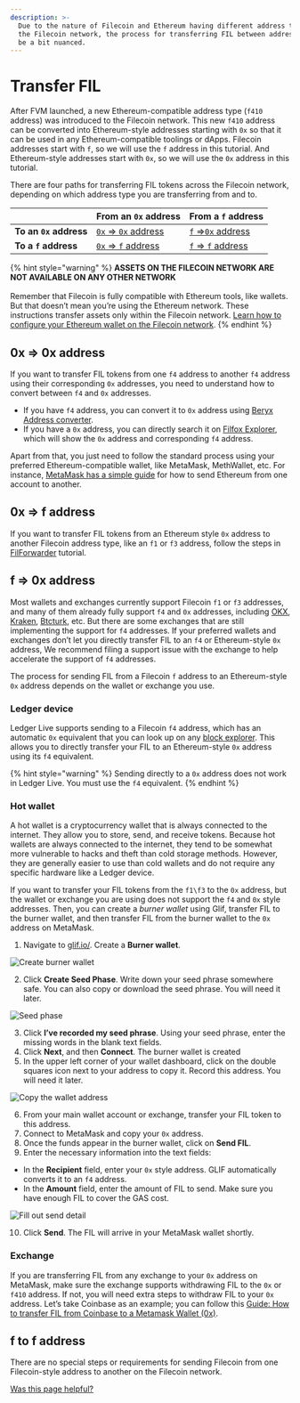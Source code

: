 ```yaml
---
description: >-
  Due to the nature of Filecoin and Ethereum having different address types in
  the Filecoin network, the process for transferring FIL between addresses can
  be a bit nuanced.
---
```


# Transfer FIL

After FVM launched, a new Ethereum-compatible address type (`f410` address) was introduced to the Filecoin network. This new `f410` address can be converted into Ethereum-style addresses starting with `0x` so that it can be used in any Ethereum-compatible toolings or dApps. Filecoin addresses start with `f`, so we will use the `f` address in this tutorial. And Ethereum-style addresses start with `0x`, so we will use the `0x` address in this tutorial.

There are four paths for transferring FIL tokens across the Filecoin network, depending on which address type you are transferring from and to.

|                        | From an `0x` address                                                                                                | From a `f` address                                                                                       |
| ---------------------- | ------------------------------------------------------------------------------------------------------------------- | -------------------------------------------------------------------------------------------------------- |
| **To an `0x` address** | [`0x` => `0x` address](https://docs.filecoin.io/basics/assets/transfer-fil/#eth-style-address-to-eth-style-address) | [`f` =>`0x` address](https://docs.filecoin.io/basics/assets/transfer-fil/#filecoin-to-eth-style-address) |
| **To a `f` address**   | [`0x` => `f` address](https://docs.filecoin.io/basics/assets/transfer-fil/#eth-style-address-to-filecoin)           | [`f` => `f` address](https://docs.filecoin.io/basics/assets/transfer-fil/#filecoin-to-filecoin)          |

{% hint style="warning" %}
**ASSETS ON THE FILECOIN NETWORK ARE NOT AVAILABLE ON ANY OTHER NETWORK**\
\
Remember that Filecoin is fully compatible with Ethereum tools, like wallets. But that doesn’t mean you’re using the Ethereum network. These instructions transfer assets only within the Filecoin network. [Learn how to configure your Ethereum wallet on the Filecoin network](https://docs.filecoin.io/basics/assets/metamask-setup/).
{% endhint %}

## 0x => 0x address

If you want to transfer FIL tokens from one `f4` address to another `f4` address using their corresponding `0x` addresses, you need to understand how to convert between `f4` and `0x` addresses.

* If you have `f4` address, you can convert it to `0x` address using [Beryx Address converter](https://beryx.zondax.ch/address\_converter).
* If you have a `0x` address, you can directly search it on [Filfox Explorer](https://filfox.info/en), which will show the `0x` address and corresponding `f4` address.

Apart from that, you just need to follow the standard process using your preferred Ethereum-compatible wallet, like MetaMask, MethWallet, etc. For instance, [MetaMask has a simple guide](https://support.metamask.io/hc/en-us/articles/360015488931-How-to-send-tokens-from-your-MetaMask-wallet) for how to send Ethereum from one account to another.

## 0x => f address

If you want to transfer FIL tokens from an Ethereum style `0x` address to another Filecoin address type, like an `f1` or `f3` address, follow the steps in [FilForwarder](../../smart-contracts/filecoin-evm-runtime/filforwarder.md) tutorial.

## f => 0x address

Most wallets and exchanges currently support Filecoin `f1` or `f3` addresses, and many of them already fully support `f4` and `0x` addresses, including [OKX](https://www.okx.com/price/filecoin-fil), [Kraken](https://www.kraken.com/), [Btcturk](https://www.btcturk.com/), etc. But there are some exchanges that are still implementing the support for `f4` addresses. If your preferred wallets and exchanges don’t let you directly transfer FIL to an `f4` or Ethereum-style `0x` address, We recommend filing a support issue with the exchange to help accelerate the support of `f4` addresses.

The process for sending FIL from a Filecoin `f` address to an Ethereum-style `0x` address depends on the wallet or exchange you use.

### Ledger device

Ledger Live supports sending to a Filecoin `f4` address, which has an automatic `0x` equivalent that you can look up on any [block explorer](../../networks/mainnet/explorers.md). This allows you to directly transfer your FIL to an Ethereum-style `0x` address using its `f4` equivalent.

{% hint style="warning" %}
Sending directly to a `0x` address does not work in Ledger Live. You must use the `f4` equivalent.
{% endhint %}

### Hot wallet

A hot wallet is a cryptocurrency wallet that is always connected to the internet. They allow you to store, send, and receive tokens. Because hot wallets are always connected to the internet, they tend to be somewhat more vulnerable to hacks and theft than cold storage methods. However, they are generally easier to use than cold wallets and do not require any specific hardware like a Ledger device.

If you want to transfer your FIL tokens from the `f1\f3` to the `0x` address, but the wallet or exchange you are using does not support the `f4` and `0x` style addresses. Then, you can create a _burner wallet_ using Glif, transfer FIL to the burner wallet, and then transfer FIL from the burner wallet to the `0x` address on MetaMask.

1. Navigate to [glif.io/](https://www.glif.io/en?txtype=send). Create a **Burner wallet**.

![Create burner wallet](../../.gitbook/assets/basics-assets-transfer-fil-burner-wallet.webp)

2. Click **Create Seed Phase**. Write down your seed phrase somewhere safe. You can also copy or download the seed phrase. You will need it later.

![Seed phase](../../.gitbook/assets/basics-assets-transfer-fil-seed-phrase.webp)

3. Click **I’ve recorded my seed phrase**. Using your seed phrase, enter the missing words in the blank text fields.
4. Click **Next**, and then **Connect**. The burner wallet is created
5. In the upper left corner of your wallet dashboard, click on the double squares icon next to your address to copy it. Record this address. You will need it later.

![Copy the wallet address](../../.gitbook/assets/basics-assets-transfer-fil-wallet-address.webp)

6. From your main wallet account or exchange, transfer your FIL token to this address.
7. Connect to MetaMask and copy your `0x` address.
8. Once the funds appear in the burner wallet, click on **Send FIL**.
9. Enter the necessary information into the text fields:

* In the **Recipient** field, enter your `0x` style address. GLIF automatically converts it to an `f4` address.
* In the **Amount** field, enter the amount of FIL to send. Make sure you have enough FIL to cover the GAS cost.

![Fill out send detail](<../../.gitbook/assets/basics-assets-transfer-fil-send-detail-burner-wallet (1).webp>)

10. Click **Send**. The FIL will arrive in your MetaMask wallet shortly.

### Exchange

If you are transferring FIL from any exchange to your `0x` address on MetaMask, make sure the exchange supports withdrawing FIL to the `0x` or `f410` address. If not, you will need extra steps to withdraw FIL to your `0x` address. Let’s take Coinbase as an example; you can follow this [Guide: How to transfer FIL from Coinbase to a Metamask Wallet (0x)](https://filecointldr.io/article/guide-how-to-transfer-fil-from-coinbase-to-a-metamask-wallet-0x).

## f to f address <a href="#f-to-f-address" id="f-to-f-address"></a>

There are no special steps or requirements for sending Filecoin from one Filecoin-style address to another on the Filecoin network.



[Was this page helpful?](https://airtable.com/apppq4inOe4gmSSlk/pagoZHC2i1iqgphgl/form?prefill\_Page+URL=https://docs.filecoin.io/basics/assets/transfer-fil)
